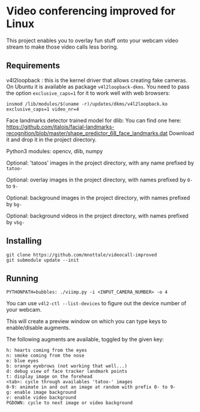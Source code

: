 Video conferencing improved for Linux
=====================================

This project enables you to overlay fun stuff onto your webcam video stream to
make those video calls less boring.


Requirements
------------

v4l2loopback : this is the kernel driver that allows creating fake cameras.
On Ubuntu it is available as package `v4l2loopback-dkms`. You need to pass the option
`exclusive_caps=1` for it to work well with web browsers:

    insmod /lib/modules/$(uname -r)/updates/dkms/v4l2loopback.ko exclusive_caps=1 video_nr=4

Face landmarks detector trained model for dlib: You can find one here: https://github.com/italojs/facial-landmarks-recognition/blob/master/shape_predictor_68_face_landmarks.dat
Download it and drop it in the project directory.

Python3 modules: opencv, dlib, numpy

Optional: 'tatoos' images in the project directory, with any name prefixed by `tatoo-`

Optional: overlay images in the project directory, with names prefixed by `0-` to `9-`

Optional: background images in the project directory, with names prefixed by `bg-`

Optional: background videos in the project directory, with names prefixed by `vbg-`

Installing
----------

    git clone https://github.com/mnottale/videocall-improved
    git submodule update --init

Running
-------

    PYTHONPATH=bubbles: ./viimp.py -i <INPUT_CAMERA_NUMBER> -o 4

You can use `v4l2-ctl --list-devices` to figure out the device number of your webcam.

This will create a preview window on which you can type keys to enable/disable
augments.

The following augments are available, toggled by the given key:

    h: hearts coming from the eyes
    n: smoke coming from the nose
    e: blue eyes
    b: orange eyebrows (not working that well...)
    d: debug view of face tracker landmark points
    t: display image on the forehead
    <tab>: cycle through availables 'tatoo-' images
    0-9: animate in and out an image at random with prefix 0- to 9-
    g: enable image background
    v: enable video background
    PGDOWN: cycle to next image or video background
